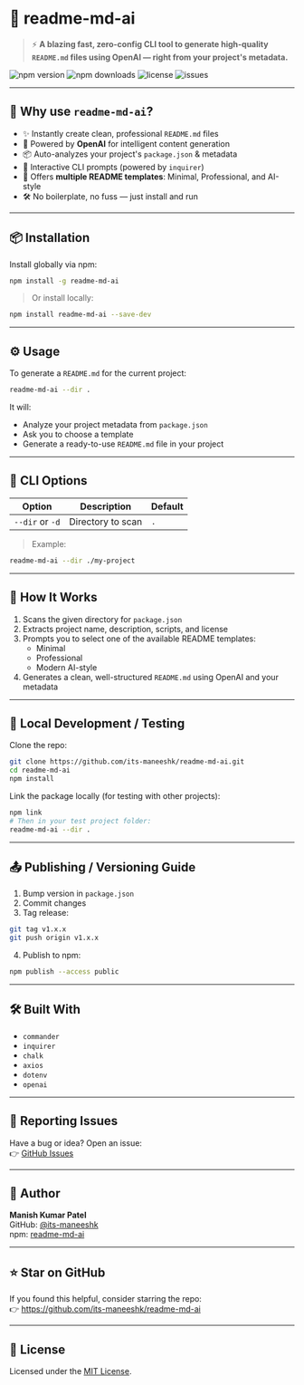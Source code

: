 # 📘 readme-md-ai

> ⚡ **A blazing fast, zero-config CLI tool to generate high-quality `README.md` files using OpenAI — right from your project's metadata.**

![npm version](https://img.shields.io/npm/v/readme-md-ai)
![npm downloads](https://img.shields.io/npm/dt/readme-md-ai)
![license](https://img.shields.io/npm/l/readme-md-ai)
![issues](https://img.shields.io/github/issues/its-maneeshk/readme-md-ai)

---

## 🚀 Why use `readme-md-ai`?

- ✨ Instantly create clean, professional `README.md` files
- 🤖 Powered by **OpenAI** for intelligent content generation
- 📦 Auto-analyzes your project's `package.json` & metadata
- 💬 Interactive CLI prompts (powered by `inquirer`)
- 🎨 Offers **multiple README templates**: Minimal, Professional, and AI-style
- 🛠️ No boilerplate, no fuss — just install and run

---

## 📦 Installation

Install globally via npm:

```bash
npm install -g readme-md-ai
```

> Or install locally:

```bash
npm install readme-md-ai --save-dev
```

---

## ⚙️ Usage

To generate a `README.md` for the current project:

```bash
readme-md-ai --dir .
```

It will:
- Analyze your project metadata from `package.json`
- Ask you to choose a template
- Generate a ready-to-use `README.md` file in your project

---

## 🧰 CLI Options

| Option       | Description                         | Default |
|--------------|-------------------------------------|---------|
| `--dir` or `-d` | Directory to scan                 | `.`     |

> Example:

```bash
readme-md-ai --dir ./my-project
```

---

## 🧠 How It Works

1. Scans the given directory for `package.json`
2. Extracts project name, description, scripts, and license
3. Prompts you to select one of the available README templates:
   - Minimal
   - Professional
   - Modern AI-style
4. Generates a clean, well-structured `README.md` using OpenAI and your metadata

---

## 🧪 Local Development / Testing

Clone the repo:

```bash
git clone https://github.com/its-maneeshk/readme-md-ai.git
cd readme-md-ai
npm install
```

Link the package locally (for testing with other projects):

```bash
npm link
# Then in your test project folder:
readme-md-ai --dir .
```

---

## 📤 Publishing / Versioning Guide

1. Bump version in `package.json`
2. Commit changes
3. Tag release:

```bash
git tag v1.x.x
git push origin v1.x.x
```

4. Publish to npm:

```bash
npm publish --access public
```

---

## 🛠️ Built With

- `commander`
- `inquirer`
- `chalk`
- `axios`
- `dotenv`
- `openai`

---

## 🐛 Reporting Issues

Have a bug or idea? Open an issue:  
👉 [GitHub Issues](https://github.com/its-maneeshk/readme-md-ai/issues)

---

## 👤 Author

**Manish Kumar Patel**  
GitHub: [@its-maneeshk](https://github.com/its-maneeshk)  
npm: [readme-md-ai](https://www.npmjs.com/package/readme-md-ai)

---

## ⭐️ Star on GitHub

If you found this helpful, consider starring the repo:  
👉 https://github.com/its-maneeshk/readme-md-ai

---

## 📄 License

Licensed under the [MIT License](LICENSE).
